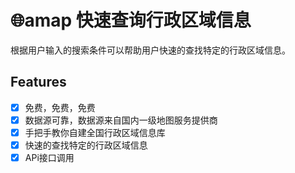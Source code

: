 # 🌐amap 快速查询行政区域信息
根据用户输入的搜索条件可以帮助用户快速的查找特定的行政区域信息。

## Features
- [x] 免费，免费，免费
- [x] 数据源可靠，数据源来自国内一级地图服务提供商
- [x] 手把手教你自建全国行政区域信息库
- [x] 快速的查找特定的行政区域信息
- [x] APi接口调用
